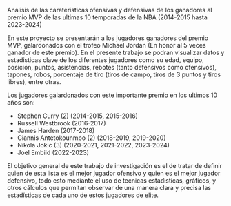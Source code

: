 Analisis de las carateristicas ofensivas y defensivas de los ganadores al premio MVP de las ultimas 10 temporadas de la NBA (2014-2015 hasta 2023-2024)

En este proyecto se presentarán a los jugadores ganadores del premio MVP, galardonados con el trofeo Michael Jordan (En honor al 5 veces ganador de este premio). En el presente trabajo se podran visualizar datos y estadisticas clave de los diferentes jugadores como su edad, equipo, posición, puntos, asistencias, rebotes (tanto defensivos como ofensivos), tapones, robos, porcentaje de tiro (tiros de campo, tiros de 3 puntos y tiros libres), entre otras.

Los jugadores galardonados con este importante premio en los ultimos 10 años son:

- Stephen Curry (2) (2014-2015, 2015-2016)
- Russell Westbrook (2016-2017)
- James Harden (2017-2018)
- Giannis Antetokounmpo (2) (2018-2019, 2019-2020)
- Nikola Jokic (3) (2020-2021, 2021-2022, 2023-2024)
- Joel Embiid (2022-2023)

El objetivo general de este trabajo de investigación es el de tratar de definir quien de esta lista es el mejor jugador ofensivo y quien es el mejor jugador defensivo, todo esto mediante el uso de tecnicas estadisticas, gráficos, y otros cálculos que permitan observar de una manera clara y precisa las estadísticas de cada uno de estos jugadores de elite.
